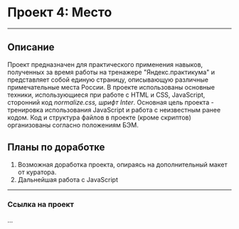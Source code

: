 # Проект 4: Место
_______________

## Описание
Проект предназначен для практического применения навыков, полученных за время работы на тренажере "Яндекс.практикума" и представляет собой единую страницу, описывающую различные примечательные места России.
В проекте использованы основные техники, использующиеся при работе с HTML и CSS, JavaScript, сторонний код *normalize.css, шрифт Inter*.
Основная цель проекта - тренировка использования JavaScript и работа с неизвестным ранее кодом.
Код и структура файлов в проекте (кроме скриптов) организованы согласно положениям БЭМ.

## Планы по доработке
1. Возможная доработка проекта, опираясь на дополнительный макет от куратора.
2. Дальнейшая работа с JavaScript
______

### Ссылка на проект
...
